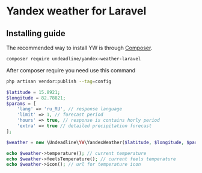 Yandex weather for Laravel
=========================

## Installing guide

The recommended way to install YW is through
[Composer](https://getcomposer.org/).

```bash
composer require undeadline/yandex-weather-laravel
```

After composer require you need use this command
```bash
php artisan vendor:publish --tag=config
```

```php
$latitude = 15.8921;
$longitude = 82.78821;
$params = [
    'lang' => 'ru_RU', // response language 
    'limit' => 1, // forecast period
    'hours' => true, // response is contains horly period
    'extra' => true // detailed precipitation forecast
];

$weather = new \Undeadline\YW\YandexWeather($latitude, $longitude, $params);

echo $weather->temperature(); // current temperature
echo $weather->feelsTemperature(); // current feels temperature
echo $weather->icon(); // url for temperature icon
```